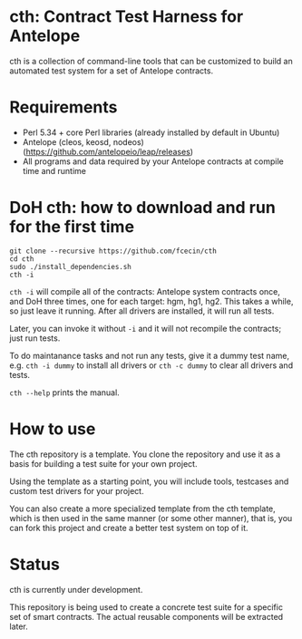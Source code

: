 # cth: Contract Test Harness for Antelope

cth is a collection of command-line tools that can be customized to build an automated test system for a set of Antelope contracts.

# Requirements

- Perl 5.34 + core Perl libraries (already installed by default in Ubuntu) 
- Antelope (cleos, keosd, nodeos) (https://github.com/antelopeio/leap/releases)
- All programs and data required by your Antelope contracts at compile time and runtime

# DoH cth: how to download and run for the first time

```
git clone --recursive https://github.com/fcecin/cth
cd cth
sudo ./install_dependencies.sh
cth -i
```

`cth -i` will compile all of the contracts: Antelope system contracts once, and DoH three times, one for each target: hgm, hg1, hg2. This takes a while, so just leave it running. After all drivers are installed, it will run all tests.

Later, you can invoke it without `-i` and it will not recompile the contracts; just run tests.

To do maintanance tasks and not run any tests, give it a dummy test name, e.g. `cth -i dummy` to install all drivers or `cth -c dummy` to clear all drivers and tests.

`cth --help` prints the manual.

# How to use

The cth repository is a template. You clone the repository and use it as a basis for building a test suite for your own project.

Using the template as a starting point, you will include tools, testcases and custom test drivers for your project.

You can also create a more specialized template from the cth template, which is then used in the same manner (or some other manner), that is, you can fork this project and create a better test system on top of it.

# Status

cth is currently under development.

This repository is being used to create a concrete test suite for a specific set of smart contracts. The actual reusable components will be extracted later.

